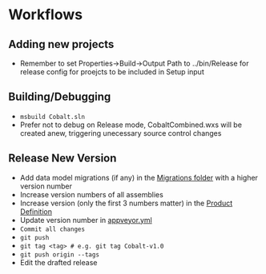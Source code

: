 # Workflows

## Adding new projects
- Remember to set Properties->Build->Output Path to ../bin/Release for release config for proejcts to be included in Setup input

## Building/Debugging
- ```msbuild Cobalt.sln```
- Prefer not to debug on Release mode, CobaltCombined.wxs will be created anew, triggering unecessary source control changes

## Release New Version
- Add data model migrations (if any) in the [Migrations folder](/Cobalt.Common.Data/Migration/Sqlite/) with a higher version number
- Increase version numbers of all assemblies
- Increase version (only the first 3 numbers matter) in the [Product Definition](Cobalt.Setup/Product.wxs)
- Update version number in [appveyor.yml](/appveyor.yml)
- ```Commit all changes```
- ```git push```
- ```git tag <tag> # e.g. git tag Cobalt-v1.0```
- ```git push origin --tags```
- Edit the drafted release